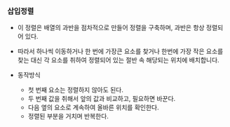 ### 삽입정렬

- 이 정렬은 배열의 과반을 점차적으로 만들어 정렬을 구축하며, 과반은 항상 정렬되어 있다.
- 따라서 하나씩 이동하거나 한 번에 가장큰 요소를 찾거나 한번에 가장 작은 요소를 찾는 대신
  각 요소를 취하여 정렬되어 있는 절반 속 해당되는 위치에 배치합니다.


- 동작방식
    - 첫 번째 요소는 정렬하지 않아도 된다.
    - 두 번째 값을 취해서 앞의 값과 비교하고, 필요하면 바꾼다.
    - 다음 옆의 요소로 계속하여 올바른 위치를 확인한다.
    - 정렬된 부분을 거치며 반복한다.
